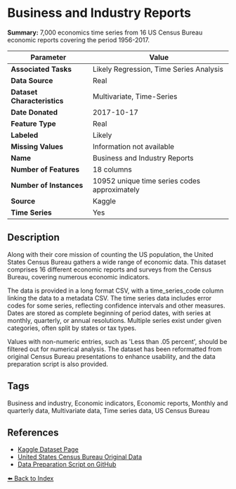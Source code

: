 # Business and Industry Reports

**Summary:** 7,000 economics time series from 16 US Census Bureau economic reports covering the period 1956-2017.

| Parameter | Value |
| --- | --- |
| **Associated Tasks** | Likely Regression, Time Series Analysis |
| **Data Source** | Real |
| **Dataset Characteristics** | Multivariate, Time-Series |
| **Date Donated** | 2017-10-17 |
| **Feature Type** | Real |
| **Labeled** | Likely |
| **Missing Values** | Information not available |
| **Name** | Business and Industry Reports |
| **Number of Features** | 18 columns |
| **Number of Instances** | 10952 unique time series codes approximately |
| **Source** | Kaggle |
| **Time Series** | Yes |

## Description

Along with their core mission of counting the US population, the United States Census Bureau gathers a wide range of economic data. This dataset comprises 16 different economic reports and surveys from the Census Bureau, covering numerous economic indicators.

The data is provided in a long format CSV, with a time_series_code column linking the data to a metadata CSV. The time series data includes error codes for some series, reflecting confidence intervals and other measures. Dates are stored as complete beginning of period dates, with series at monthly, quarterly, or annual resolutions. Multiple series exist under given categories, often split by states or tax types.

Values with non-numeric entries, such as 'Less than .05 percent', should be filtered out for numerical analysis. The dataset has been reformatted from original Census Bureau presentations to enhance usability, and the data preparation script is also provided.

## Tags

Business and industry, Economic indicators, Economic reports, Monthly and quarterly data, Multivariate data, Time series data, US Census Bureau

## References

- [Kaggle Dataset Page](https://www.kaggle.com/datasets/census/business-and-industry-reports)
- [United States Census Bureau Original Data](https://www.census.gov/econ/currentdata/datasets/index)
- [Data Preparation Script on GitHub](https://gist.github.com/SohierDane/2c1b36f653724fbc7d8f26501ef4b88d)

[⬅️ Back to Index](../README.md)
